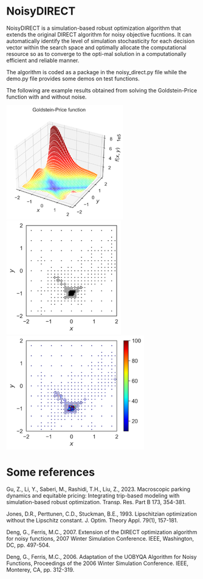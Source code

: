 # NoisyDIRECT
NoisyDIRECT is a simulation-based robust optimization algorithm that extends the original DIRECT algorithm for noisy objective fucntions. It can automatically identify the level of simulation stochasticity for each decision vector within the search space and optimally allocate the computational resource so as to converge to the opti-mal solution in a computationally efficient and reliable manner.

The algorithm is coded as a package in the noisy_direct.py file while the demo.py file provides some demos on test functions.

The following are example results obtained from solving the Goldstein-Price function with and without noise.

<p float="left">
  <img src="demo figures/Goldstein-Price-function.png" height="300">
  <img src="demo figures/Goldstein-Price-function-DIRECT.png" height="300">
  <img src="demo figures/Goldstein-Price-function-NoisyDIRECT.png" height="300">
</p>

# Some references
Gu, Z., Li, Y., Saberi, M., Rashidi, T.H., Liu, Z., 2023. Macroscopic parking dynamics and equitable pricing: Integrating trip-based modeling with simulation-based robust optimization. Transp. Res. Part B 173, 354-381.

Jones, D.R., Perttunen, C.D., Stuckman, B.E., 1993. Lipschitzian optimization without the Lipschitz constant. J. Optim. Theory Appl. 79(1), 157-181.  

Deng, G., Ferris, M.C., 2007. Extension of the DIRECT optimization algorithm for noisy functions, 2007 Winter Simulation Conference. IEEE, Washington, DC, pp. 497-504.  

Deng, G., Ferris, M.C., 2006. Adaptation of the UOBYQA Algorithm for Noisy Functions, Proceedings of the 2006 Winter Simulation Conference. IEEE, Monterey, CA, pp. 312-319.

